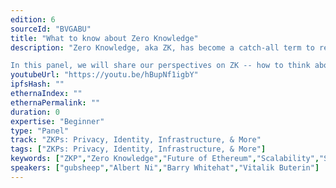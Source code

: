 ```yaml
---
edition: 6
sourceId: "BVGABU"
title: "What to know about Zero Knowledge"
description: "Zero Knowledge, aka ZK, has become a catch-all term to represent much of \"modern\" or \"advanced\" cryptography -- especially cryptography that's relevant to the future of blockchains. 

In this panel, we will share our perspectives on ZK -- how to think about it, what to look out for, and what to focus in on. We'll also discuss how ZK may alter and complement Ethereum's own future."
youtubeUrl: "https://youtu.be/hBupNf1igbY"
ipfsHash: ""
ethernaIndex: ""
ethernaPermalink: ""
duration: 0
expertise: "Beginner"
type: "Panel"
track: "ZKPs: Privacy, Identity, Infrastructure, & More"
tags: ["ZKPs: Privacy, Identity, Infrastructure, & More"]
keywords: ["ZKP","Zero Knowledge","Future of Ethereum","Scalability","Security","Privacy"]
speakers: ["gubsheep","Albert Ni","Barry Whitehat","Vitalik Buterin"]
---
```

